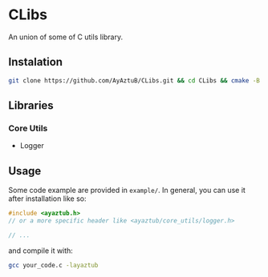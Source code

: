 # CLibs

An union of some of C utils library.

## Instalation

```sh
git clone https://github.com/AyAztuB/CLibs.git && cd CLibs && cmake -B build && cmake --build build --target libayaztub && cmake --build build --target install
```

## Libraries

### Core Utils

- Logger


## Usage

Some code example are provided in `example/`.
In general, you can use it after installation like so:

```c
#include <ayaztub.h>
// or a more specific header like <ayaztub/core_utils/logger.h>

// ...
```

and compile it with:
```sh
gcc your_code.c -layaztub
```
